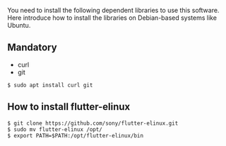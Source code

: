 You need to install the following dependent libraries to use this software. Here introduce how to install the libraries on Debian-based systems like Ubuntu.

## Mandatory
- curl
- git

```Shell
$ sudo apt install curl git
```

## How to install flutter-elinux
```Shell
$ git clone https://github.com/sony/flutter-elinux.git
$ sudo mv flutter-elinux /opt/
$ export PATH=$PATH:/opt/flutter-elinux/bin
```
